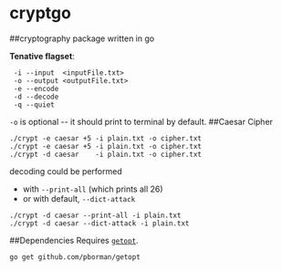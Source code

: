 # cryptgo
##cryptography package written in go


**Tenative flagset**:
```
 -i --input  <inputFile.txt>
 -o --output <outputFile.txt>
 -e --encode
 -d --decode
 -q --quiet
```
`-o` is optional -- it should print to terminal by default.
##Caesar Cipher
```
./crypt -e caesar +5 -i plain.txt -o cipher.txt
./crypt -e caesar +5 -i plain.txt -o cipher.txt
./crypt -d caesar    -i plain.txt -o cipher.txt
```
decoding could be performed 
 - with `--print-all` (which prints all 26)
 - or with default, `--dict-attack`
```
./crypt -d caesar --print-all -i plain.txt
./crypt -d caesar --dict-attack -i plain.txt
```

##Dependencies
Requires [`getopt`](https://godoc.org/github.com/pborman/getopt).
```
go get github.com/pborman/getopt
```

